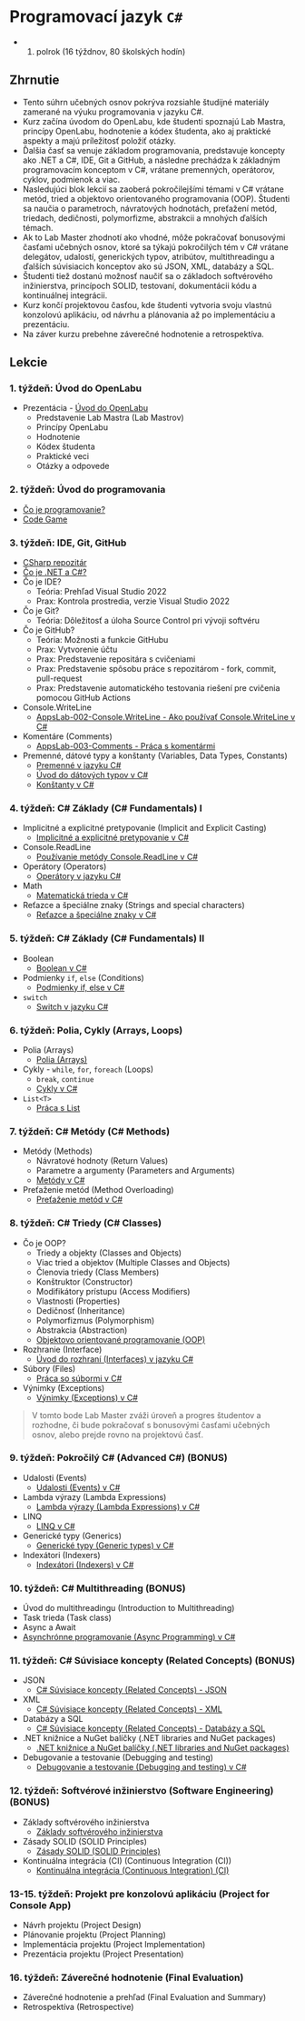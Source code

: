 # Programovací jazyk `C#`

- 1. polrok (16 týždnov, 80 školských hodín)

## Zhrnutie

- Tento súhrn učebných osnov pokrýva rozsiahle študijné materiály zamerané na výuku programovania v jazyku C#.
- Kurz začína úvodom do OpenLabu, kde študenti spoznajú Lab Mastra, princípy OpenLabu, hodnotenie a kódex študenta, ako aj praktické aspekty a majú príležitosť položiť otázky.
- Ďalšia časť sa venuje základom programovania, predstavuje koncepty ako .NET a C#, IDE, Git a GitHub, a následne prechádza k základným programovacím konceptom v C#, vrátane premenných, operátorov, cyklov, podmienok a viac.
- Nasledujúci blok lekcií sa zaoberá pokročilejšími témami v C# vrátane metód, tried a objektovo orientovaného programovania (OOP). Študenti sa naučia o parametroch, návratových hodnotách, preťažení metód, triedach, dedičnosti, polymorfizme, abstrakcii a mnohých ďalších témach.
- Ak to Lab Master zhodnotí ako vhodné, môže pokračovať bonusovými časťami učebných osnov, ktoré sa týkajú pokročilých tém v C# vrátane delegátov, udalostí, generických typov, atribútov, multithreadingu a ďalších súvisiacich konceptov ako sú JSON, XML, databázy a SQL.
- Študenti tiež dostanú možnosť naučiť sa o základoch softvérového inžinierstva, princípoch SOLID, testovaní, dokumentácii kódu a kontinuálnej integrácii.
- Kurz končí projektovou časťou, kde študenti vytvoria svoju vlastnú konzolovú aplikáciu, od návrhu a plánovania až po implementáciu a prezentáciu.
- Na záver kurzu prebehne záverečné hodnotenie a retrospektíva.

## Lekcie

### 1. týždeň: Úvod do OpenLabu

- Prezentácia - [Úvod do OpenLabu](/Prezentacie/1.%20Intro%20do%20OpenLabu.pptx)
  - Predstavenie Lab Mastra (Lab Mastrov)
  - Princípy OpenLabu
  - Hodnotenie
  - Kódex študenta
  - Praktické veci
  - Otázky a odpovede

### 2. týždeň: Úvod do programovania

- [Čo je programovanie?](lekcie/Co%20je%20programovanie.md)
- [Code Game](https://www.w3schools.com/codegame/index.html)

### 3. týždeň: IDE, Git, GitHub

- [CSharp repozitár](https://github.com/AppsLab-sk/csharp)
- [Čo je .NET a C#?](lekcie/Co%20je%20.NET%20a%20CSharp.md)
- Čo je IDE?
  - Teória: Prehľad Visual Studio 2022
  - Prax: Kontrola prostredia, verzie Visual Studio 2022
- Čo je Git?
  - Teória: Dôležitosť a úloha Source Control pri vývoji softvéru
- Čo je GitHub?
  - Teória: Možnosti a funkcie GitHubu
  - Prax: Vytvorenie účtu
  - Prax: Predstavenie repositára s cvičeniami
  - Prax: Predstavenie spôsobu práce s repozitárom - fork, commit, pull-request
  - Prax: Predstavenie automatického testovania riešení pre cvičenia pomocou GitHub Actions
- Console.WriteLine
  - [AppsLab-002-Console.WriteLine - Ako používať Console.WriteLine v C#](https://github.com/AppsLab-sk/csharp/blob/main/lekcie/AppsLab-002-ConsoleWriteLine.md)
- Komentáre (Comments)
  - [AppsLab-003-Comments - Práca s komentármi](https://github.com/AppsLab-sk/csharp/blob/main/lekcie/AppsLab-003-Comments.md)
- Premenné, dátové typy a konštanty (Variables, Data Types, Constants)
  - [Premenné v jazyku C#](https://github.com/AppsLab-sk/csharp/blob/main/lekcie/AppsLab-004-Variables.md)
  - [Úvod do dátových typov v C#](https://github.com/AppsLab-sk/csharp/blob/main/lekcie/AppsLab-005-DataTypes.md)
  - [Konštanty v C#](https://github.com/AppsLab-sk/csharp/blob/main/lekcie/AppsLab-006-Constants.md)

### 4. týždeň: C# Základy (C# Fundamentals) I

- Implicitné a explicitné pretypovanie (Implicit and Explicit Casting)
  - [Implicitné a explicitné pretypovanie v C#](https://github.com/AppsLab-sk/csharp/blob/main/lekcie/AppsLab-007-Casting.md)
- Console.ReadLine
  - [Používanie metódy Console.ReadLine v C#](https://github.com/AppsLab-sk/csharp/blob/main/lekcie/AppsLab-008-ConsoleReadLine.md)
- Operátory (Operators)
  - [Operátory v jazyku C#](https://github.com/AppsLab-sk/csharp/blob/main/lekcie/AppsLab-009-Operators.md)
- Math
  - [Matematická trieda v C#](https://github.com/AppsLab-sk/csharp/blob/main/lekcie/AppsLab-010-Math.md)
- Reťazce a špeciálne znaky (Strings and special characters)
  - [Reťazce a špeciálne znaky v C#](https://github.com/AppsLab-sk/csharp/blob/main/lekcie/AppsLab-011-Strings.md)

### 5. týždeň: C# Základy (C# Fundamentals) II

- Boolean
  - [Boolean v C#](https://github.com/AppsLab-sk/csharp/blob/main/lekcie/AppsLab-012-Boolean.md)
- Podmienky `if`, `else` (Conditions)
  - [Podmienky if, else v C#](https://github.com/AppsLab-sk/csharp/blob/main/lekcie/AppsLab-013-Conditions.md)
- `switch`
  - [Switch v jazyku C#](https://github.com/AppsLab-sk/csharp/blob/main/lekcie/AppsLab-014-Switch.md)

### 6. týždeň: Polia, Cykly (Arrays, Loops)

- Polia (Arrays)
  - [Polia (Arrays)](https://github.com/AppsLab-sk/csharp/blob/main/lekcie/AppsLab-015-Arrays.md)
- Cykly - `while`, `for`, `foreach` (Loops)
  - `break`, `continue`
  - [Cykly v C#](https://github.com/AppsLab-sk/csharp/blob/main/lekcie/AppsLab-016-Loops.md)
- `List<T>`
  - [Práca s List](https://github.com/AppsLab-sk/csharp/blob/main/lekcie/AppsLab-017-List.md)

### 7. týždeň: C# Metódy (C# Methods)

- Metódy (Methods)
  - Návratové hodnoty (Return Values)
  - Parametre a argumenty (Parameters and Arguments)
  - [Metódy v C#](https://github.com/AppsLab-sk/csharp/blob/main/lekcie/AppsLab-018-Methods.md)
- Preťaženie metód (Method Overloading)
  - [Preťaženie metód v C#](https://github.com/AppsLab-sk/csharp/blob/main/lekcie/AppsLab-019-MethodsOverloading.md)

### 8. týždeň: C# Triedy (C# Classes)

- Čo je OOP?
  - Triedy a objekty (Classes and Objects)
  - Viac tried a objektov (Multiple Classes and Objects)
  - Členovia triedy (Class Members)
  - Konštruktor (Constructor)
  - Modifikátory prístupu (Access Modifiers)
  - Vlastnosti (Properties)
  - Dedičnosť (Inheritance)
  - Polymorfizmus (Polymorphism)
  - Abstrakcia (Abstraction)
  - [Objektovo orientované programovanie (OOP)](https://github.com/AppsLab-sk/csharp/blob/main/lekcie/AppsLab-020-OOP.md)
- Rozhranie (Interface)
  - [Úvod do rozhraní (Interfaces) v jazyku C#](https://github.com/AppsLab-sk/csharp/blob/main/lekcie/AppsLab-021-Interfaces.md)
- Súbory (Files)
  - [Práca so súbormi v C#](https://github.com/AppsLab-sk/csharp/blob/main/lekcie/AppsLab-022-Files.md)
- Výnimky (Exceptions)
  - [Výnimky (Exceptions) v C#](https://github.com/AppsLab-sk/csharp/blob/main/lekcie/AppsLab-023-Exceptions.md)

> V tomto bode Lab Master zváži úroveň a progres študentov a rozhodne, či bude pokračovať s bonusovými časťami učebných osnov, alebo prejde rovno na projektovú časť.

### 9. týždeň: Pokročilý C# (Advanced C#) (BONUS)

- Udalosti (Events)
  - [Udalosti (Events) v C#](https://github.com/AppsLab-sk/csharp/blob/main/lekcie/AppsLab-024-Events.md)
- Lambda výrazy (Lambda Expressions)
  - [Lambda výrazy (Lambda Expressions) v C#](https://github.com/AppsLab-sk/csharp/blob/main/lekcie/AppsLab-025-Lambda.md)
- LINQ
  - [LINQ v C#](https://github.com/AppsLab-sk/csharp/blob/main/lekcie/AppsLab-026-LINQ.md)
- Generické typy (Generics)
  - [Generické typy (Generic types) v C#](https://github.com/AppsLab-sk/csharp/blob/main/lekcie/AppsLab-027-Generics.md)
- Indexátori (Indexers)
  - [Indexátori (Indexers) v C#](https://github.com/AppsLab-sk/csharp/blob/main/lekcie/AppsLab-028-Indexers.md)

### 10. týždeň: C# Multithreading (BONUS)

- Úvod do multithreadingu (Introduction to Multithreading)
- Task trieda (Task class)
- Async a Await
- [Asynchrónne programovanie (Async Programming) v C#](https://github.com/AppsLab-sk/csharp/blob/main/lekcie/AppsLab-029-Async.md)

### 11. týždeň: C# Súvisiace koncepty (Related Concepts) (BONUS)

- JSON
  - [C# Súvisiace koncepty (Related Concepts) - JSON](https://github.com/AppsLab-sk/csharp/blob/main/lekcie/AppsLab-030-JSON.md)
- XML
  - [C# Súvisiace koncepty (Related Concepts) - XML](https://github.com/AppsLab-sk/csharp/blob/main/lekcie/AppsLab-031-XML.md)
- Databázy a SQL
  - [C# Súvisiace koncepty (Related Concepts) - Databázy a SQL](https://github.com/AppsLab-sk/csharp/blob/main/lekcie/AppsLab-032-SQL.md)
- .NET knižnice a NuGet balíčky (.NET libraries and NuGet packages)
  - [.NET knižnice a NuGet balíčky (.NET libraries and NuGet packages)](https://github.com/AppsLab-sk/csharp/blob/main/lekcie/AppsLab-033-NuGet.md)
- Debugovanie a testovanie (Debugging and testing)
  - [Debugovanie a testovanie (Debugging and testing) v C#](https://github.com/AppsLab-sk/csharp/blob/main/lekcie/AppsLab-034-Debug.md)

### 12. týždeň: Softvérové inžinierstvo (Software Engineering) (BONUS)

- Základy softvérového inžinierstva
  - [Základy softvérového inžinierstva](https://github.com/AppsLab-sk/csharp/blob/main/lekcie/AppsLab-035-SoftwareEngineering.md)
- Zásady SOLID (SOLID Principles)
  - [Zásady SOLID (SOLID Principles)](https://github.com/AppsLab-sk/csharp/blob/main/lekcie/AppsLab-036-SOLID.md)
- Kontinuálna integrácia (CI) (Continuous Integration (CI))
  - [Kontinuálna integrácia (Continuous Integration) (CI)](https://github.com/AppsLab-sk/csharp/blob/main/lekcie/AppsLab-037-CI.md)

### 13-15. týždeň: Projekt pre konzolovú aplikáciu (Project for Console App)

- Návrh projektu (Project Design)
- Plánovanie projektu (Project Planning)
- Implementácia projektu (Project Implementation)
- Prezentácia projektu (Project Presentation)

### 16. týždeň: Záverečné hodnotenie (Final Evaluation)

- Záverečné hodnotenie a prehľad (Final Evaluation and Summary)
- Retrospektíva (Retrospective)
